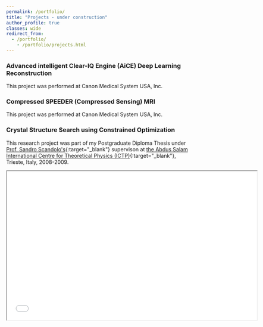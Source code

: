 ```yaml
---
permalink: /portfolio/
title: "Projects - under construction"
author_profile: true
classes: wide
redirect_from:
  - /portfolio/
    - /portfolio/projects.html
---
```


### Advanced intelligent Clear-IQ Engine (AiCE) Deep Learning Reconstruction

This project was performed at Canon Medical System USA, Inc.


### Compressed SPEEDER (Compressed Sensing) MRI

This project was performed at Canon Medical System USA, Inc.


### Crystal Structure Search using Constrained Optimization

This research project was part of my Postgraduate Diploma Thesis under [Prof. Sandro Scandolo's](https://www.ictp.it/phonebook/person?id=2464){:target="_blank"} supervison at [the Abdus Salam International Centre for Theoretical Physics (ICTP)](https://www.ictp.it/){:target="_blank"}, Trieste, Italy, 2008-2009.

<center>
<div class="yt">
<iframe src="/files/htmls/IctpThesis.html" width="672" height="400" allowfullscreen></iframe>
</div>
</center>
